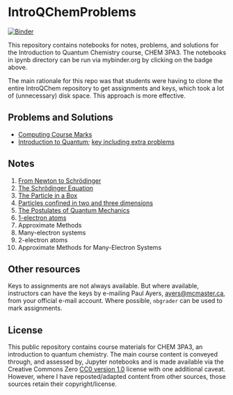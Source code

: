 # IntroQChemProblems

[![Binder](https://mybinder.org/badge_logo.svg)](https://mybinder.org/v2/gh/PaulWAyers/IntroQChemProblems/HEAD)

This repository contains notebooks for notes, problems, and solutions for the Introduction to Quantum Chemistry course, CHEM 3PA3.
The notebooks in ipynb directory can be run via mybinder.org by clicking on the badge above.

The main rationale for this repo was that students were having to clone the entire IntroQChem repository to get assignments and keys, which took a lot of (unnecessary) disk space. This approach is more effective.

## Problems and Solutions
- [Computing Course Marks](ipynb/grading.ipynb) 
- [Introduction to Quantum](ipynb/IntroQM2021.ipynb); [key including extra problems](ipynb/IntroQMkey.ipynb)

## Notes
1. [From Newton to Schrödinger](ipynb/History.ipynb)
2. [The Schr&ouml;dinger Equation](ipynb/SchrodingerEq.ipynb)
3. [The Particle in a Box](ipynb/ParticleIn1DBox.ipynb)
4. [Particles confined in two and three dimensions](ipynb/ParticleInMultiD.ipynb)
5. [The Postulates of Quantum Mechanics](ipynb/Postulates.ipynb)
6. [1-electron atoms](ipynb/OneElectronAtoms.ipynb)
7. Approximate Methods
8. Many-electron systems
9. 2-electron atoms
10. Approximate Methods for Many-Electron Systems
## Other resources
Keys to assignments are not always available. But where available, instructors can have the keys by e-mailing Paul Ayers, <ayers@mcmaster.ca>, from your official e-mail account. Where possible, `nbgrader` can be used to mark assignments.


## License
This public repository contains course materials for CHEM 3PA3, an introduction to quantum chemistry. The main course content is conveyed through, and assessed by, Jupyter notebooks and is made available via the Creative Commons Zero [CC0 version 1.0](LICENSE) license with one additional caveat. However, where I have reposted/adapted content from other sources, those sources retain their copyright/license.